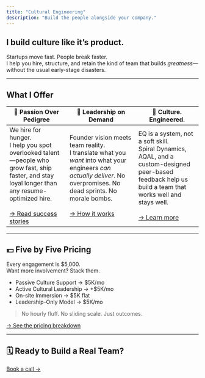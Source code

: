 ```yaml
---
title: "Cultural Engineering"
description: "Build the people alongside your company."
---
```


## I build culture like it’s product.

Startups move fast. People break faster.  
I help you hire, structure, and retain the kind of team that builds *greatness*—without the usual early-stage disasters.

---

## What I Offer

| 🧲 Passion Over Pedigree | 🧠 Leadership on Demand | 🧬 Culture. Engineered. |
|--------------------------|-------------------------------|------------------------------|
| We hire for hunger. <br> I help you spot overlooked talent—people who grow fast, ship faster, and stay loyal longer than any resume-optimized hire. <br><br> [→ Read success stories](/success-stories) | Founder vision meets team reality. <br> I translate what you *want* into what your engineers *can actually deliver*. No overpromises. No dead sprints. No morale bombs. <br><br> [→ How it works](/active-model) | EQ is a system, not a soft skill. <br> Spiral Dynamics, AQAL, and a custom-designed peer-based feedback help us build a team that works well and stays well. <br><br> [→ Learn more](/eq-framework) |

---

## 💵 Five by Five Pricing

Every engagement is $5,000.  
Want more involvement? Stack them.

- Passive Culture Support → $5K/mo  
- Active Cultural Leadership → +$5K/mo  
- On-site Immersion → $5K flat  
- Leadership-Only Model → $5K/mo  

> No hourly fluff. No sliding scale. Just outcomes.

[→ See the pricing breakdown](/pricing)

---

## 🗓️ Ready to Build a Real Team?

[Book a call →](/book)
